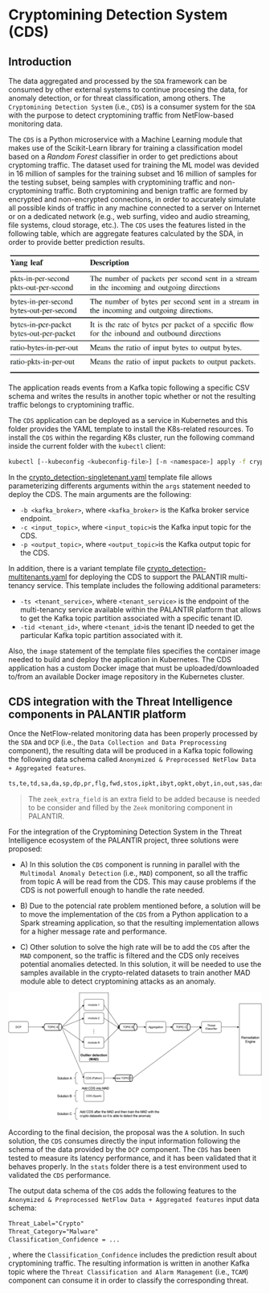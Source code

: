 # Cryptomining Detection System (CDS)

## Introduction

The data aggregated and processed by the `SDA` framework can be consumed by other external systems to continue procesing the data, for anomaly detection, or for threat classification, among others. The `Cryptomining Detection System` (i.e., `CDS`) is a consumer system for the `SDA` with the purpose to detect cryptomining traffic from NetFlow-based monitoring data. 

The `CDS` is a Python microservice with a Machine Learning module that makes use of the Scikit-Learn library for training a classification model based on a *Random Forest* classifier in order to get predictions about cryptoming traffic. The dataset used for training the ML model was devided in 16 million of samples for the training subset and 16 million of samples for the testing subset, being samples with cryptomining traffic and non-cryptomining traffic. Both cryptomining and benign traffic are formed by encrypted and non-encrypted connections, in order to accurately simulate all possible kinds of traffic in any machine connected to a server on Internet or on a dedicated network (e.g., web surfing, video and audio streaming, file systems, cloud storage, etc.). The `CDS` uses the features listed in the following table, which are aggregate features calculated by the SDA, in order to provide better prediction results.

![Aggregated-Features-for-CDS](images/SDA-netflow-aggregated-features.png)

The application reads events from a Kafka topic following a specific CSV schema and writes the results in another topic whether or not the resulting traffic belongs to cryptomining traffic. 

The `CDS` application can be deployed as a service in Kubernetes and this folder provides the YAML template to install the K8s-related resources. To install the `CDS` within the regarding K8s cluster, run the following command inside the current folder with the `kubectl` client:
```bash
kubectl [--kubeconfig <kubeconfig-file>] [-n <namespace>] apply -f crypto_detection-singletenant.yaml
```

In the [crypto_detection-singletenant.yaml](crypto-detection-singletenant.yaml) template file allows parameterizing differents arguments within the `args` statement needed to deploy the CDS. The main arguments are the following:
- `-b <kafka_broker>`, where `<kafka_broker>` is the Kafka broker service endpoint.
- `-c <input_topic>`, where `<input_topic>`is the Kafka input topic for the CDS.
- `-p <output_topic>`, where `<output_topic>`is the Kafka output topic for the CDS.

In addition, there is a variant template file [crypto_detection-multitenants.yaml](crypto-detection-multitenants.yaml) for deploying the CDS to support the PALANTIR multi-tenancy service. This template includes the following additional parameters:
- `-ts <tenant_service>`, where `<tenant_service>` is the endpoint of the multi-tenancy service available within the PALANTIR platform that allows to get the Kafka topic partition associated with a specific tenant ID.
- `-tid <tenant_id>`, where `<tenant_id>`is the tenant ID needed to get the particular Kafka topic partition associated with it. 

Also, the `image` statement of the template files specifies the container image needed to build and deploy the application in Kubernetes. The CDS application has a custom Docker image that must be uploaded/downloaded to/from an available Docker image repository in the Kubernetes cluster.

## CDS integration with the Threat Intelligence components in PALANTIR platform

Once the NetFlow-related monitoring data has been properly processed by the `SDA` and `DCP` (i.e., the `Data Collection and Data Preprocessing` component), the resulting data will be produced in a Kafka topic following the following data schema called `Anonymized & Preprocessed NetFlow Data + Aggregated features`.

```bash
ts,te,td,sa,da,sp,dp,pr,flg,fwd,stos,ipkt,ibyt,opkt,obyt,in,out,sas,das,smk,dmk,dtos,dir,nh,nhb,svln,dvln,ismc,odmc,idmc,osmc,mpls1,mpls2,mpls3,mpls4,mpls5,mpls6,mpls7,mpls8,mpls9,mpls10,cl,sl,al,ra,eng,exid,tr,zeek_extra_field,pktips,pktops,bytips,bytops,bytippkt,bytoppkt,bytipo,pktipo,tpkt,tbyt,cp,prtcp,prudp,pricmp,prigmp,prother,flga,flgs,flgf,flgr,flgp,flgu
```

>The `zeek_extra_field` is an extra field to be added because is needed to be consider and filled by the `Zeek` monitoring component in PALANTIR.

For the integration of the Cryptomining Detection System in the Threat Intelligence ecosystem of the PALANTIR project, three solutions were proposed:

- A) In this solution the `CDS` component is running in parallel with the `Multimodal Anomaly Detection` (i.e., `MAD`) component, so all the traffic from topic A will be read from the CDS. This may cause problems if the CDS is not powerfull enough to handle the rate needed.

- B) Due to the potencial rate problem mentioned before, a solution will be to move the implementation of the `CDS` from a Python application to a Spark streaming application, so that the resulting implementation allows for a higher message rate and performance.

- C) Other solution to solve the high rate will be to add the `CDS` after the `MAD` component, so the traffic is filtered and the CDS only receives potential anomalies detected. In this solution, it will be needed to use the samples available in the crypto-related datasets to train another MAD module able to detect cryptomining attacks as an anomaly.

![CDS-integration-TI-background](images/CDS-integration-ThreatIntelligence-solutions.png)

According to the final decision, the proposal was the `A` solution. In such solution, the `CDS` consumes directly the input information following the schema of the data provided by the `DCP` component. The `CDS` has been tested to measure its latency performance, and it has been validated that it behaves properly. In the `stats` folder there is a test environment used to validated the `CDS` performance.

The output data schema of the `CDS` adds the following features to the `Anonymized & Preprocessed NetFlow Data + Aggregated features` input data schema: 
   ```
   Threat_Label="Crypto"
   Threat_Category="Malware"
   Classification_Confidence = ...
   ```
, where the `Classification_Confidence` includes the prediction result about cryptomining traffic. The resulting information is written in another Kafka topic where the `Threat Classification and Alarm Management` (i.e., `TCAM`) component can consume it in order to classify the corresponding threat.